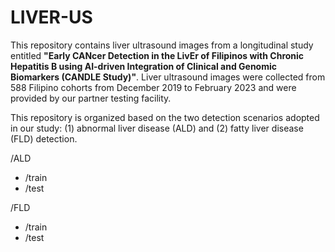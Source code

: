 # LIVER-US

This repository contains liver ultrasound images from a longitudinal study entitled **"Early CANcer Detection in the LivEr of Filipinos with Chronic Hepatitis B using AI-driven Integration of Clinical and Genomic Biomarkers (CANDLE Study)"**. Liver ultrasound images were collected from 588 Filipino cohorts from December 2019 to February 2023 and were provided by our partner testing facility.

This repository is organized based on the two detection scenarios adopted in our study: (1) abnormal liver disease (ALD) and (2) fatty liver disease (FLD) detection.

/ALD
- /train
- /test

/FLD
- /train
- /test
